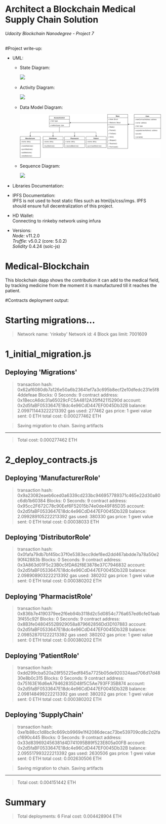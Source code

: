 
# Architect a Blockchain Medical Supply Chain Solution
_Udacity Blockchain Nanodegree - Project 7_

<br>
#Project write-up: <br> 

  - UML: <br>

    - State Diagram: <br>

      <img src="State.png">

    - Activity Diagram: <br>

      <img src="Activity.png">

    - Data Model Diagram: <br>

      <img src="Data Model.png">

    - Sequence Diagram: <br>

      <img src="Sequence.png">
  - Libraries Documentation: <br>
  


  - IPFS Documentation: <br>
    IPFS is not used to host static files such as html/js/css/imgs. IPFS should ensure full decentralization of this project.



  - HD Wallet: <br>
    Connecting to rinkeby network using infura






  - Versions: <br>
  *Node:* v11.2.0 <br>
  *Truffle:* v5.0.2 (core: 5.0.2) <br>
  *Solidity* 0.4.24 (solc-js) <br>
  




# Medical-Blockchain
This blockchain dapp shows the contribution it can add to the medical field, by tracking medicine from the moment it is manufactured till it reaches the patient.


#Contracts deployment output:

Starting migrations...
======================
> Network name:    'rinkeby'
> Network id:      4
> Block gas limit: 7001609


1_initial_migration.js
======================

   Deploying 'Migrations'
   ----------------------
   > transaction hash:    0x62af6080db7a126e50a6b23641ef7a3c695b8ecf2e10dfedc231e5f84ddefeae
   > Blocks: 0            Seconds: 9
   > contract address:    0x1BeccA6dc31a65029cFC5A4812A35ff42115290d
   > account:             0x2d5faBF0533647E18dc4e96CdD447EF0045Db32B
   > balance:             2.099711443222213392
   > gas used:            277462
   > gas price:           1 gwei
   > value sent:          0 ETH
   > total cost:          0.000277462 ETH


   > Saving migration to chain.
   > Saving artifacts
   -------------------------------------
   > Total cost:         0.000277462 ETH


2_deploy_contracts.js
=====================

   Deploying 'ManufacturerRole'
   ----------------------------
   > transaction hash:    0x9a23082eaeb6ced0a6339cd233bc946957789371c465e22d30a80c6db1b60384
   > Blocks: 0            Seconds: 9
   > contract address:    0x95cc2F672C78c90Eef6F52015b74e0de49F85D35
   > account:             0x2d5faBF0533647E18dc4e96CdD447EF0045Db32B
   > balance:             2.099289105222213392
   > gas used:            380330
   > gas price:           1 gwei
   > value sent:          0 ETH
   > total cost:          0.00038033 ETH


   Deploying 'DistributorRole'
   ---------------------------
   > transaction hash:    0x0fafa79db7bf45bc37f0e5383ecc9def8ed2dd467abdde7a78a50e290f42883b
   > Blocks: 0            Seconds: 9
   > contract address:    0x3A863d01F5c23B0c5fDA62f8E3878e37C7946832
   > account:             0x2d5faBF0533647E18dc4e96CdD447EF0045Db32B
   > balance:             2.098908903222213392
   > gas used:            380202
   > gas price:           1 gwei
   > value sent:          0 ETH
   > total cost:          0.000380202 ETH


   Deploying 'PharmacistRole'
   --------------------------
   > transaction hash:    0x836b7e4190379ee2f6eb94b3118d2c5d0854c776a657ed6cfe01aab3f455c92f
   > Blocks: 0            Seconds: 9
   > contract address:    0x8B3fe04804552B929058a879662856Dd3D107883
   > account:             0x2d5faBF0533647E18dc4e96CdD447EF0045Db32B
   > balance:             2.098528701222213392
   > gas used:            380202
   > gas price:           1 gwei
   > value sent:          0 ETH
   > total cost:          0.000380202 ETH


   Deploying 'PatientRole'
   -----------------------
   > transaction hash:    0xdd299cba520a28f55225edf845a7725b05de920324aad706d17d4830e8b0c315
   > Blocks: 0            Seconds: 9
   > contract address:    0x75163E16d6eA79462835D48f5C5Ae793FF35B874
   > account:             0x2d5faBF0533647E18dc4e96CdD447EF0045Db32B
   > balance:             2.098148499222213392
   > gas used:            380202
   > gas price:           1 gwei
   > value sent:          0 ETH
   > total cost:          0.000380202 ETH


   Deploying 'SupplyChain'
   -----------------------
   > transaction hash:    0xe1b88cc1d8bc9c669cb9969e1f42086decac73be539709cd8c2d2fac1690c445
   > Blocks: 0            Seconds: 9
   > contract address:    0x33d839692456381d4D741095B89f523E805a00FB
   > account:             0x2d5faBF0533647E18dc4e96CdD447EF0045Db32B
   > balance:             2.095517993222213392
   > gas used:            2630506
   > gas price:           1 gwei
   > value sent:          0 ETH
   > total cost:          0.002630506 ETH


   > Saving migration to chain.
   > Saving artifacts
   -------------------------------------
   > Total cost:         0.004151442 ETH


Summary
=======
> Total deployments:   6
> Final cost:          0.004428904 ETH

